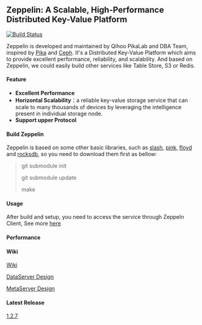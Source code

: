 ## **Zeppelin: A Scalable, High-Performance Distributed Key-Value Platform**

[![Build Status](https://travis-ci.org/Qihoo360/zeppelin.svg?branch=master)](https://travis-ci.org/Qihoo360/zeppelin)

Zeppelin is developed and maintained by Qihoo PikaLab and DBA Team, inspired by [Pika](https://github.com/Qihoo360/pika) and [Ceph](https://github.com/ceph/ceph). It's a Distributed Key-Value Platform which aims to provide excellent performance, reliability, and scalability. And based on Zeppelin, we could easily build other services like Table Store, S3 or Redis.


#### **Feature**

- **Excellent Performance**
- **Horizontal Scalability**：a reliable key-value storage service that can scale to many thousands of devices by leveraging the intelligence present in individual storage node.
- **Support upper Protocol**


#### **Build Zeppelin**

Zeppelin is based on some other basic libraries, such as [slash](https://github.com/PikaLabs/slash), [pink](https://github.com/PikaLabs/pink), [floyd](https://github.com/PikaLabs/floyd) and [rocksdb](https://github.com/facebook/rocksdb), so you need to download them first as bellow: 

> git submodule init
>
> git submodule update
>
> make


#### **Usage**

After build and setup, you need to access the service through Zeppeln Client, See more [here](https://github.com/Qihoo360/zeppelin-client)



#### **Performance**

#### Wiki
[Wiki](https://github.com/baotiao/zeppelin/wiki)

[DataServer Design](http://catkang.github.io/2018/01/16/zeppelin-node.html)

[MetaServer Design](http://catkang.github.io/2018/01/19/zeppelin-meta.html)

#### Latest Release
[1.2.7](https://github.com/Qihoo360/zeppelin/releases)

